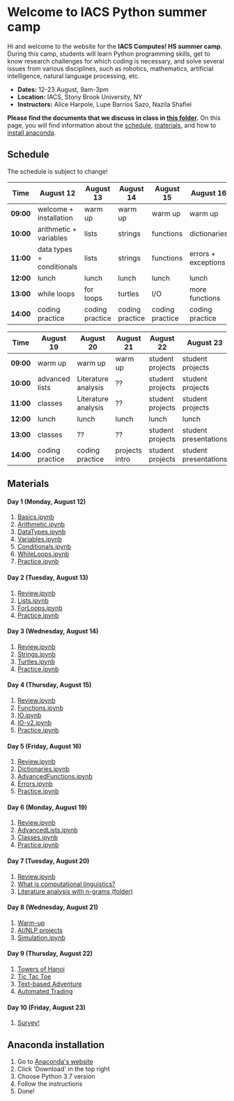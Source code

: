 # Welcome to IACS Python summer camp

Hi and welcome to the website for the **IACS Computes! HS summer camp**. During this camp, students will learn Python programming skills, get to know research challenges for which coding is necessary, and solve several issues from various disciplines, such as robotics, mathematics, artificial intelligence, natural language processing, etc.

- **Dates:** 12-23 August, 9am-3pm
- **Location:** IACS, Stony Brook University, NY
- **Instructors:** Alice Harpole, Lupe Barrios Sazo, Nazila Shafiei

**Please find the documents that we discuss in class in [this folder](https://github.com/loisetoil/IACS_computes_2018).**
On this page, you will find information about the [schedule](#schedule), [materials](#materials), and how to [install anaconda](#anaconda-installation).


## Schedule

The schedule is subject to change!

Time | August 12 | August 13 | August 14 | August 15 | August 16
---------- | ---------- | ---------- | ---------- | ---------- | ----------
**09:00** | welcome + installation | warm up | warm up | warm up | warm up
**10:00** | arithmetic + variables | lists | strings | functions | dictionaries
**11:00** | data types + conditionals | lists | strings | functions | errors + exceptions
**12:00** | lunch | lunch | lunch | lunch | lunch
**13:00** | while loops | for loops | turtles | I/O | more functions
**14:00** | coding practice | coding practice | coding practice | coding practice | coding practice

Time | August 19 | August 20 | August 21 | August 22 | August 23
---------- | ---------- | ---------- | ---------- | ---------- | ----------
**09:00** | warm up | warm up | warm up | student projects | student projects
**10:00** | advanced lists | Literature analysis | ?? | student projects | student projects
**11:00** | classes | Literature analysis | ?? | student projects | student projects
**12:00** | lunch | lunch | lunch | lunch | lunch
**13:00** | classes | ?? | ?? | student projects | student presentations
**14:00** | coding practice | coding practice | projects intro | student projects | student presentations


## Materials
#### Day 1 (Monday, August 12)
1. [Basics.ipynb](https://minhaskamal.github.io/DownGit/#/home?url=https://github.com/loisetoil/IACS_computes_2018/tree/master/jupyter_notebooks/day1/Basics.ipynb)
2. [Arithmetic.ipynb](https://minhaskamal.github.io/DownGit/#/home?url=https://github.com/loisetoil/IACS_computes_2018/tree/master/jupyter_notebooks/day1/Arithmetic.ipynb)
3. [DataTypes.ipynb](https://minhaskamal.github.io/DownGit/#/home?url=https://github.com/loisetoil/IACS_computes_2018/tree/master/jupyter_notebooks/day1/DataTypes.ipynb)
4. [Variables.ipynb](https://minhaskamal.github.io/DownGit/#/home?url=https://github.com/loisetoil/IACS_computes_2018/tree/master/jupyter_notebooks/day1/Variables.ipynb)
5. [Conditionals.ipynb](https://github.com/loisetoil/IACS_computes_2018/tree/master/jupyter_notebooks/day1/Conditionals.ipynb)
6. [WhileLoops.ipynb](https://minhaskamal.github.io/DownGit/#/home?url=https://github.com/loisetoil/IACS_computes_2018/tree/master/jupyter_notebooks/day1/WhileLoops.ipynb)
7. [Practice.ipynb]()

#### Day 2 (Tuesday, August 13)
1. [Review.ipynb](https://minhaskamal.github.io/DownGit/#/home?url=https://github.com/loisetoil/IACS_computes_2018/blob/master/jupyter_notebooks/day2/Review%20-%20Day1.ipynb)
2. [Lists.ipynb](https://minhaskamal.github.io/DownGit/#/home?url=https://github.com/loisetoil/IACS_computes_2018/blob/master/jupyter_notebooks/day2/Lists.ipynb)
3. [ForLoops.ipynb](https://minhaskamal.github.io/DownGit/#/home?url=https://github.com/loisetoil/IACS_computes_2018/blob/master/jupyter_notebooks/day3/ForLoops.ipynb)
4. [Practice.ipynb](https://minhaskamal.github.io/DownGit/#/home?url=https://github.com/loisetoil/IACS_computes_2018/blob/master/jupyter_notebooks/day2/practice_day2.ipynb)

#### Day 3 (Wednesday, August 14)
1. [Review.ipynb]()
1. [Strings.ipynb](https://minhaskamal.github.io/DownGit/#/home?url=https://github.com/loisetoil/IACS_computes_2018/blob/master/jupyter_notebooks/day3/Day3-Strings.ipynb)
2. [Turtles.ipynb](https://minhaskamal.github.io/DownGit/#/home?url=https://github.com/loisetoil/IACS_computes_2018/blob/master/jupyter_notebooks/day2/turtles.ipynb)
7. [Practice.ipynb]()

#### Day 4 (Thursday, August 15)
1. [Review.ipynb]()
1. [Functions.ipynb](https://minhaskamal.github.io/DownGit/#/home?url=https://github.com/loisetoil/IACS_computes_2018/blob/master/jupyter_notebooks/day4/Functions.ipynb)
2. [IO.ipynb](https://minhaskamal.github.io/DownGit/#/home?url=https://github.com/loisetoil/IACS_computes_2018/blob/master/jupyter_notebooks/day4/IO.ipynb)
3. [IO-v2.ipynb](https://minhaskamal.github.io/DownGit/#/home?url=https://github.com/loisetoil/IACS_computes_2018/blob/master/jupyter_notebooks/day4/IO-v2.ipynb)
7. [Practice.ipynb]()

#### Day 5 (Friday, August 16)
1. [Review.ipynb]()
1. [Dictionaries.ipynb](https://minhaskamal.github.io/DownGit/#/home?url=https://github.com/loisetoil/IACS_computes_2018/blob/master/jupyter_notebooks/day6/Dictionaries.ipynb)
2. [AdvancedFunctions.ipynb](https://minhaskamal.github.io/DownGit/#/home?url=https://github.com/loisetoil/IACS_computes_2018/blob/master/jupyter_notebooks/day5/AdvancedFunctions.ipynb)
3. [Errors.ipynb](https://minhaskamal.github.io/DownGit/#/home?url=https://github.com/loisetoil/IACS_computes_2018/blob/master/jupyter_notebooks/day5/Errors.ipynb)
7. [Practice.ipynb]()

#### Day 6 (Monday, August 19)
1. [Review.ipynb]()
1. [AdvancedLists.ipynb](https://minhaskamal.github.io/DownGit/#/home?url=https://github.com/loisetoil/IACS_computes_2018/blob/master/jupyter_notebooks/day6/AdvancedLists.ipynb)
2. [Classes.ipynb]()
3. [Practice.ipynb](https://minhaskamal.github.io/DownGit/#/home?url=https://github.com/loisetoil/IACS_computes_2018/blob/master/jupyter_notebooks/day6/day6_practice.ipynb)

#### Day 7 (Tuesday, August 20)
1. [Review.ipynb]()
1. [What is computational linguistics?](https://minhaskamal.github.io/DownGit/#/home?url=https://github.com/loisetoil/IACS_computes_2018/blob/master/jupyter_notebooks/day7/technology.pdf)
2. [Literature analysis with n-grams (folder)](https://minhaskamal.github.io/DownGit/#/home?url=https://github.com/loisetoil/IACS_computes_2018/tree/master/jupyter_notebooks/day7)

#### Day 8 (Wednesday, August 21)
1. [Warm-up](https://minhaskamal.github.io/DownGit/#/home?url=https://github.com/loisetoil/IACS_computes_2018/blob/master/jupyter_notebooks/day8/warm-up.ipynb)
2. [AI/NLP projects](https://minhaskamal.github.io/DownGit/#/home?url=https://github.com/loisetoil/IACS_computes_2018/tree/master/jupyter_notebooks/day8/AI)
3. [Simulation.ipynb](https://minhaskamal.github.io/DownGit/#/home?url=https://github.com/loisetoil/IACS_computes_2018/tree/master/jupyter_notebooks/day8/Simulation.ipynb)

#### Day 9 (Thursday, August 22)
1. [Towers of Hanoi](https://minhaskamal.github.io/DownGit/#/home?url=https://github.com/loisetoil/IACS_computes_2018/tree/master/jupyter_notebooks/day9/Towers%20of%20Hanoi)
2. [Tic Tac Toe](https://minhaskamal.github.io/DownGit/#/home?url=https://github.com/loisetoil/IACS_computes_2018/blob/master/jupyter_notebooks/day9/Tic-Tac-Toe.ipynb)
3. [Text-based Adventure](https://minhaskamal.github.io/DownGit/#/home?url=https://github.com/loisetoil/IACS_computes_2018/blob/master/jupyter_notebooks/day9/Text-Based-Adventure.ipynb)
4. [Automated Trading](https://minhaskamal.github.io/DownGit/#/home?url=https://github.com/loisetoil/IACS_computes_2018/blob/master/jupyter_notebooks/day9/Automated%20Trading)

#### Day 10 (Friday, August 23)
1. [Survey!](https://docs.google.com/forms/d/e/1FAIpQLSew0NXhhqRpNmYxIvEZU9Ui2QJ9h9dbglrgEKPxbBYOnA_uFQ/viewform)

## Anaconda installation

1. Go to [Anaconda's website](https://www.anaconda.com/)
2. Click 'Download' in the top right
3. Choose Python 3.7 version
4. Follow the instructions
5. Done!
